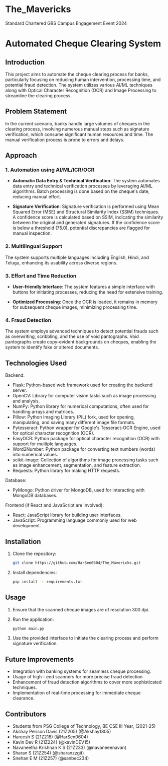 # The_Mavericks
Standard Chartered GBS Campus Engagement Event 2024
# Automated Cheque Clearing System

## Introduction

This project aims to automate the cheque clearing process for banks, particularly focusing on reducing human intervention, processing time, and potential fraud detection. The system utilizes various AI/ML techniques along with Optical Character Recognition (OCR) and Image Processing to streamline the clearing process.

## Problem Statement

In the current scenario, banks handle large volumes of cheques in the clearing process, involving numerous manual steps such as signature verification, which consume significant human resources and time. The manual verification process is prone to errors and delays.

## Approach

### 1. Automation using AI/ML/ICR/OCR

- **Automatic Data Entry & Technical Verification**: The system automates data entry and technical verification processes by leveraging AI/ML algorithms. Batch processing is done based on the cheque's date, reducing manual effort.

- **Signature Verification**: Signature verification is performed using Mean Squared Error (MSE) and Structural Similarity Index (SSIM) techniques. A confidence score is calculated based on SSIM, indicating the similarity between the original and generated signatures. If the confidence score is below a threshold (75.0), potential discrepancies are flagged for manual inspection.

### 2. Multilingual Support

The system supports multiple languages including English, Hindi, and Telugu, enhancing its usability across diverse regions.

### 3. Effort and Time Reduction

- **User-friendly Interface**: The system features a simple interface with buttons for initiating processes, reducing the need for extensive training.

- **Optimized Processing**: Once the OCR is loaded, it remains in memory for subsequent cheque images, minimizing processing time.

### 4. Fraud Detection

The system employs advanced techniques to detect potential frauds such as overwriting, scribbling, and the use of void pantographs. Void pantographs create copy-evident backgrounds on cheques, enabling the system to identify fake or altered documents.

## Technologies Used
Backend:
- Flask: Python-based web framework used for creating the backend server.
- OpenCV: Library for computer vision tasks such as image processing and analysis.
- NumPy: Python library for numerical computations, often used for handling arrays and matrices.
- Pillow: Python Imaging Library (PIL) fork, used for opening, manipulating, and saving many different image file formats.
- Pytesseract: Python wrapper for Google's Tesseract-OCR Engine, used for optical character recognition (OCR).
- EasyOCR: Python package for optical character recognition (OCR) with support for multiple languages.
- Word2Number: Python package for converting text numbers (words) into numerical values.
- scikit-image: Collection of algorithms for image processing tasks such as image enhancement, segmentation, and feature extraction.
- Requests: Python library for making HTTP requests.

Database:
- PyMongo: Python driver for MongoDB, used for interacting with MongoDB databases.

Frontend (if React and JavaScript are involved):
- React: JavaScript library for building user interfaces.
- JavaScript: Programming language commonly used for web development.

## Installation

1. Clone the repository:
   ```bash
   git clone https://github.com/HarSen0604/The_Mavericks.git
   ```

2. Install dependencies:
   ```bash
   pip install -r requirements.txt
   ```

## Usage

1. Ensure that the scanned cheque images are of resolution 300 dpi.

2. Run the application:
   ```bash
   python main.py
   ```

3. Use the provided interface to initiate the clearing process and perform signature verification.

## Future Improvements

- Integration with banking systems for seamless cheque processing.
- Usage of high - end scanners for more precise fraud detection
- Enhancement of fraud detection algorithms to cover more sophisticated techniques.
- Implementation of real-time processing for immediate cheque clearance.

## Contributors
- Students from PSG College of Technology, BE CSE III Year, (2021-25)
- Akshay Perison Davis (21Z205) (@Akshay1805)
- Hareesh S (21Z218) (@HarSen0604)
- Kavin Dev R (21Z224) (@kavinDEV15)
- Navaneetha Krishnan K S (21Z233) (@navaneeenavan)
- Sharan S (21Z254) (@sharanzzgit)
- Snehan E M (21Z257) (@sanbec234)
